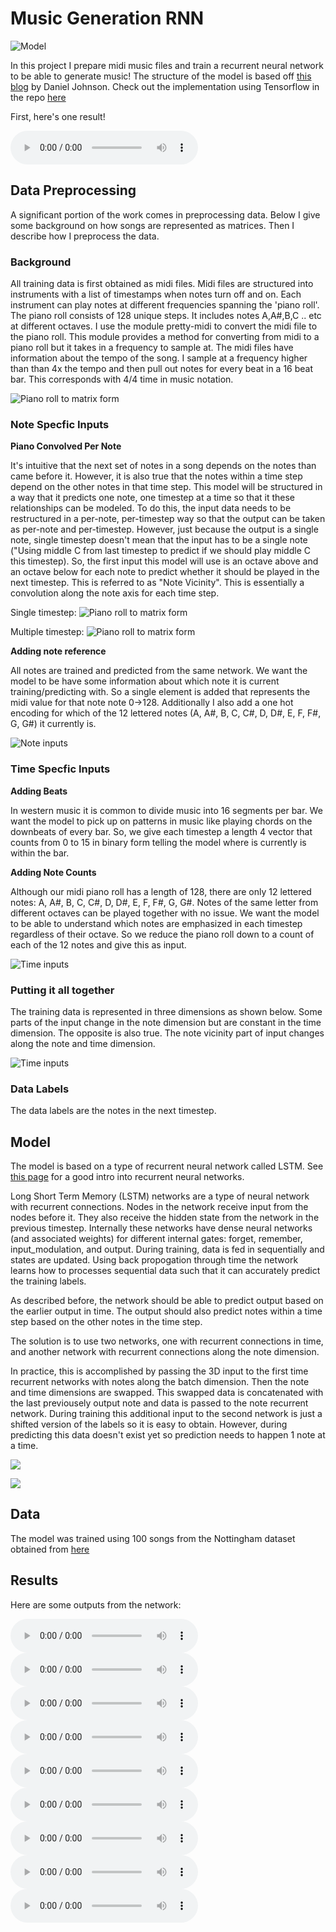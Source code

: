# Music Generation RNN

![Model](images/rnn_music/model_overview.jpg)

In this project I prepare midi music files and train a recurrent neural network to be able to generate music! The structure of the model is based off [this blog](<https://www.danieldjohnson.com/2015/08/03/ composing-music-with-recurrent-neural-networks/>) by Daniel Johnson. Check out the implementation using Tensorflow in the repo [here](https://github.com/Trevor16gordon/music_generation_rnn/tree/trevor_develop)

First, here's one result!

<audio controls="controls">
  <source type="audio/mp3" src="https://github.com/Trevor16gordon/notes/blob/master/music_examples/music_example_2.mp3?raw=true"></source>
  <p>Your browser does not support the audio element.</p>
</audio>


## Data Preprocessing

A significant portion of the work comes in preprocessing data. Below I give some background on how songs are represented as matrices. Then I describe how I preprocess the data.

### Background

All training data is first obtained as midi files. Midi files are structured into instruments with a list of timestamps when notes turn off and on. Each instrument can play notes at different frequencies spanning the 'piano roll'. The piano roll consists of 128 unique steps. It includes notes A,A#,B,C .. etc at different octaves. I use the module pretty-midi to convert the midi file to the piano roll. This module provides a method for converting from midi to a piano roll but it takes in a frequency to sample at. The midi files have information about the tempo of the song. I sample at a frequency higher than than 4x the tempo and then pull out notes for every beat in a 16 beat bar. This corresponds with 4/4 time in music notation.

![Piano roll to matrix form](images/rnn_music/piano_roll_to_mat.jpg)

### Note Specfic Inputs

**Piano Convolved Per Note**

It's intuitive that the next set of notes in a song depends on the notes than came before it. However, it is also true that the notes within a time step depend on the other notes in that time step. This model will be structured in a way that it predicts one note, one timestep at a time so that it these relationships can be modeled. To do this, the input data needs to be restructured in a per-note, per-timestep way so that the output can be taken as per-note and per-timestep. However, just because the output is a single note, single timestep doesn't mean that the input has to be a single note ("Using middle C from last timestep to predict if we should play middle C this timestep). So, the first input this model will use is an octave above and an octave below for each note to predict whether it should be played in the next timestep. This is referred to as "Note Vicinity". This is essentially a convolution along the note axis for each time step.

Single timestep:
![Piano roll to matrix form](images/rnn_music/note_convolve.jpg)

Multiple timestep:
![Piano roll to matrix form](images/rnn_music/note_convolve_multiple_timesteps.jpg)

**Adding note reference**

All notes are trained and predicted from the same network. We want the model to be have some information about which note it is current training/predicting with. So a single element is added that represents the midi value for that note note 0->128. Additionally I also add a one hot encoding for which of the 12 lettered notes (A, A#, B, C, C#, D, D#, E, F, F#, G, G#) it currently is.

![Note inputs](images/rnn_music/note_inputs.jpg)


### Time Specfic Inputs

**Adding Beats**

In western music it is common to divide music into 16 segments per bar. We want the model to pick up on patterns in music like playing chords on the downbeats of every bar. So, we give each timestep a length 4 vector that counts from 0 to 15 in binary form telling the model where is currently is within the bar.

**Adding Note Counts**

Although our midi piano roll has a length of 128, there are only 12 lettered notes: A, A#, B, C, C#, D, D#, E, F, F#, G, G#. Notes of the same letter from different octaves can be played together with no issue. We want the model to be able to understand which notes are emphasized in each timestep regardless of their octave. So we reduce the piano roll down to a count of each of the 12 notes and give this as input.


![Time inputs](images/rnn_music/time_inputs.jpg)


### Putting it all together

The training data is represented in three dimensions as shown below. Some parts of the input change in the note dimension but are constant in the time dimension. The opposite is also true. The note vicinity part of input changes along the note and time dimension.

![Time inputs](images/rnn_music/3d_input.jpg)

### Data Labels

The data labels are the notes in the next timestep. 

## Model

The model is based on a type of recurrent neural network called LSTM. See [this page](https://towardsdatascience.com/illustrated-guide-to-recurrent-neural-networks-79e5eb8049c9) for a good intro into recurrent neural networks.

Long Short Term Memory (LSTM) networks are a type of neural network with recurrent connections. Nodes in the network receive input from the nodes before it. They also receive the hidden state from the network in the previous timestep. Internally these networks have dense neural networks (and associated weights) for different internal gates: forget, remember, input_modulation, and output. During training, data is fed in sequentially and states are updated. Using back propogation through time the network learns how to processes sequential data such that it can accurately predict the training labels.

As described before, the network should be able to predict output based on the earlier output in time. The output should also predict notes within a time step based on the other notes in the time step.

The solution is to use two networks, one with recurrent connections in time, and another network with recurrent connections along the note dimension.


In practice, this is accomplished by passing the 3D input to the first time recurrent networks with notes along the batch dimension. Then the note and time dimensions are swapped. This swapped data is concatenated with the last previousely output note and data is passed to the note recurrent network. During training this additional input to the second network is just a shifted version of the labels so it is easy to obtain. However, during predicting this data doesn't exist yet so prediction needs to happen 1 note at a time. 

![](images/rnn_music/model_training_arch.jpg)

![](images/rnn_music/model_predicting_arch.jpg)


## Data

The model was trained using 100 songs from the Nottingham dataset obtained from [here](http://www-ens.iro.umontreal.ca/~boulanni/icml2012)


## Results

Here are some outputs from the network:

<audio controls="controls">
  <source type="audio/mp3" src="https://github.com/Trevor16gordon/notes/blob/master/music_examples/music_example_1.mp3?raw=true"></source>
  <p>Your browser does not support the audio element.</p>
</audio>

<audio controls="controls">
  <source type="audio/mp3" src="https://github.com/Trevor16gordon/notes/blob/master/music_examples/music_example_3.mp3?raw=true"></source>
  <p>Your browser does not support the audio element.</p>
</audio>

<audio controls="controls">
  <source type="audio/mp3" src="https://github.com/Trevor16gordon/notes/blob/master/music_examples/music_example_4.mp3?raw=true"></source>
  <p>Your browser does not support the audio element.</p>
</audio>

<audio controls="controls">
  <source type="audio/mp3" src="https://github.com/Trevor16gordon/notes/blob/master/music_examples/music_example_5.mp3?raw=true"></source>
  <p>Your browser does not support the audio element.</p>
</audio>

<audio controls="controls">
  <source type="audio/mp3" src="https://github.com/Trevor16gordon/notes/blob/master/music_examples/music_example_6.mp3?raw=true"></source>
  <p>Your browser does not support the audio element.</p>
</audio>

<audio controls="controls">
  <source type="audio/mp3" src="https://github.com/Trevor16gordon/notes/blob/master/music_examples/music_example_7.mp3?raw=true"></source>
  <p>Your browser does not support the audio element.</p>
</audio>

<audio controls="controls">
  <source type="audio/mp3" src="https://github.com/Trevor16gordon/notes/blob/master/music_examples/music_example_8.mp3?raw=true"></source>
  <p>Your browser does not support the audio element.</p>
</audio>

<audio controls="controls">
  <source type="audio/mp3" src="https://github.com/Trevor16gordon/notes/blob/master/music_examples/music_example_9.mp3?raw=true"></source>
  <p>Your browser does not support the audio element.</p>
</audio>

<audio controls="controls">
  <source type="audio/mp3" src="https://github.com/Trevor16gordon/notes/blob/master/music_examples/music_example_2.mp3?raw=true"></source>
  <p>Your browser does not support the audio element.</p>
</audio>